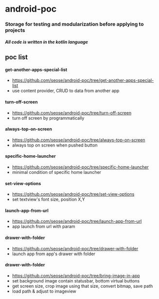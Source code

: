 # android-poc
### Storage for testing and modularization before applying to projects
##### All code is written in the kotlin language

## poc list
#### get-another-apps-special-list 
 - https://github.com/seose/android-poc/tree/get-another-apps-special-list
 - use content provider, CRUD to data from another app 

#### turn-off-screen
 - https://github.com/seose/android-poc/tree/turn-off-screen
 - turn off screen by programmatically
 
#### always-top-on-screen
 - https://github.com/seose/android-poc/tree/always-top-on-screen
 - always top on screen when pushed button

#### specific-home-launcher
 - https://github.com/seose/android-poc/tree/specific-home-launcher
 - minimal condition of specific home launcher
 
#### set-view-options
 - https://github.com/seose/android-poc/tree/set-view-options
 - set textview's font size, position X,Y

#### launch-app-from-url
 - https://github.com/seose/android-poc/tree/launch-app-from-url
 - app launch from url with param

#### drawer-with-folder 
 - https://github.com/seose/android-poc/tree/drawer-with-folder
 - launch app from app's drawer with folder

#### drawer-with-folder 
 - https://github.com/seose/android-poc/tree/bring-image-in-app
 - set background image contain statusbar, bottom virtual buttons
 - get screen size, crop image using that size, convert bitmap, save path
 - load path & adjust to imageview
